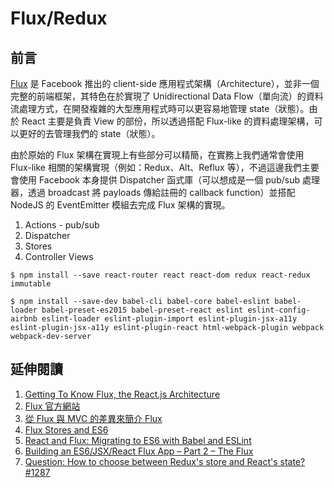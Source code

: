 # Flux/Redux

## 前言
[Flux](https://facebook.github.io/flux/) 是 Facebook 推出的 client-side 應用程式架構（Architecture），並非一個完整的前端框架，其特色在於實現了 Unidirectional Data Flow（單向流）的資料流處理方式，在開發複雜的大型應用程式時可以更容易地管理 state（狀態）。由於 React 主要是負責 View 的部份，所以透過搭配 Flux-like 的資料處理架構，可以更好的去管理我們的 state（狀態）。

由於原始的 Flux 架構在實現上有些部分可以精簡，在實務上我們通常會使用 Flux-like 相關的架構實現（例如：Redux、Alt、Reflux 等），不過這邊我們主要會使用 Facebook 本身提供 Dispatcher 函式庫（可以想成是一個 pub/sub 處理器，透過 broadcast 將 payloads 傳給註冊的 callback function）並搭配 NodeJS 的 EventEmitter 模組去完成 Flux 架構的實現。

1. Actions - pub/sub
2. Dispatcher
3. Stores
4. Controller Views

```
$ npm install --save react-router react react-dom redux react-redux immutable
```

```
$ npm install --save-dev babel-cli babel-core babel-eslint babel-loader babel-preset-es2015 babel-preset-react eslint eslint-config-airbnb eslint-loader eslint-plugin-import eslint-plugin-jsx-a11y eslint-plugin-jsx-a11y eslint-plugin-react html-webpack-plugin webpack webpack-dev-server
```

## 延伸閱讀
1. [Getting To Know Flux, the React.js Architecture](https://scotch.io/tutorials/getting-to-know-flux-the-react-js-architecture)
2. [Flux 官方網站](https://facebook.github.io/flux/)
3. [從 Flux 與 MVC 的差異來簡介 Flux](http://blog.techbridge.cc/2016/04/29/introduce-flux-from-flux-and-mvc/)
4. [Flux Stores and ES6](https://medium.com/@softwarecf/flux-stores-and-es6-9b453dbf9db#.uuf1ddj8u)
5. [React and Flux: Migrating to ES6 with Babel and ESLint](https://medium.com/front-end-developers/react-and-flux-migrating-to-es6-with-babel-and-eslint-6390cf4fd878#.vafamphwy)
6. [Building an ES6/JSX/React Flux App – Part 2 – The Flux](https://shellmonger.com/2015/08/17/building-an-es6jsxreact-flux-app-part-2-the-flux/)
7. [Question: How to choose between Redux's store and React's state? #1287](https://github.com/reactjs/redux/issues/1287)
